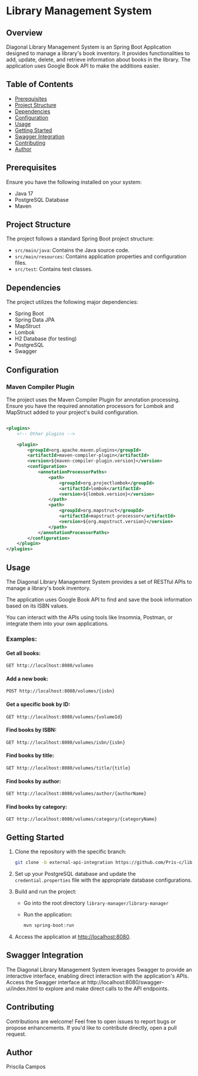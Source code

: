 # Library Management System

## Overview

Diagonal Library Management System is an Spring Boot Application designed to manage a library's book inventory. It provides functionalities to add, update, delete, and retrieve information about books in the library.
The application uses Google Book API to make the additions easier.


## Table of Contents

- [Prerequisites](#prerequisites)
- [Project Structure](#project-structure)
- [Dependencies](#dependencies)
- [Configuration](#configuration)
- [Usage](#usage)
- [Getting Started](#getting-started)
- [Swagger Integration](#Swagger-Integration)
- [Contributing](#contributing)
- [Author](#author)


## Prerequisites

Ensure you have the following installed on your system:

- Java 17
- PostgreSQL Database
- Maven


## Project Structure

The project follows a standard Spring Boot project structure:

- `src/main/java`: Contains the Java source code.
- `src/main/resources`: Contains application properties and configuration files.
- `src/test`: Contains test classes.

## Dependencies

The project utilizes the following major dependencies:

- Spring Boot
- Spring Data JPA
- MapStruct
- Lombok
- H2 Database (for testing)
- PostgreSQL
- Swagger

## Configuration

### Maven Compiler Plugin

The project uses the Maven Compiler Plugin for annotation processing. Ensure you have the required annotation processors for Lombok and MapStruct added to your project's build configuration.

```xml

<plugins>
    <!-- Other plugins -->

    <plugin>
        <groupId>org.apache.maven.plugins</groupId>
        <artifactId>maven-compiler-plugin</artifactId>
        <version>${maven-compiler-plugin.version}</version>
        <configuration>
            <annotationProcessorPaths>
                <path>
                    <groupId>org.projectlombok</groupId>
                    <artifactId>lombok</artifactId>
                    <version>${lombok.version}</version>
                </path>
                <path>
                    <groupId>org.mapstruct</groupId>
                    <artifactId>mapstruct-processor</artifactId>
                    <version>${org.mapstruct.version}</version>
                </path>
            </annotationProcessorPaths>
        </configuration>
    </plugin>
</plugins>
```

## Usage

The Diagonal Library Management System provides a set of RESTful APIs to manage a library's book inventory. 

The application uses Google Book API to find and save the book information based on its ISBN values.

You can interact with the APIs using tools like Insomnia, Postman, or integrate them into your own applications.

### Examples:

#### Get all books:

```http
GET http://localhost:8080/volumes
```

#### Add a new book:

```http
POST http://localhost:8080/volumes/{isbn}
```

#### Get a specific book by ID:

```http
GET http://localhost:8080/volumes/{volumeId}
```

#### Find books by ISBN:

```http
GET http://localhost:8080/volumes/isbn/{isbn}
```

#### Find books by title:

```http
GET http://localhost:8080/volumes/title/{title}
```

#### Find books by author:

```http
GET http://localhost:8080/volumes/author/{authorName}
```

#### Find books by category:

```http
GET http://localhost:8080/volumes/category/{categoryName}
```

## Getting Started

1. Clone the repository with the specific branch:
    ```bash
    git clone -b external-api-integration https://github.com/Pris-c/library-manager.git
    ```

2. Set up your PostgreSQL database and update the `credential.properties` file with the appropriate database configurations.


3. Build and run the project:
    - Go into the root directory `library-manager/library-manager`
    - Run the application:

        ```bash
        mvn spring-boot:run
        ```

4. Access the application at [http://localhost:8080](http://localhost:8080).


## Swagger Integration

The Diagonal Library Management System leverages Swagger to provide an interactive interface, enabling direct interaction with the application's APIs. Access the Swagger interface at http://localhost:8080/swagger-ui/index.html to explore and make direct calls to the API endpoints.


## Contributing

Contributions are welcome! Feel free to open issues to report bugs or propose enhancements. If you'd like to contribute directly, open a pull request.

## Author

Priscila Campos





